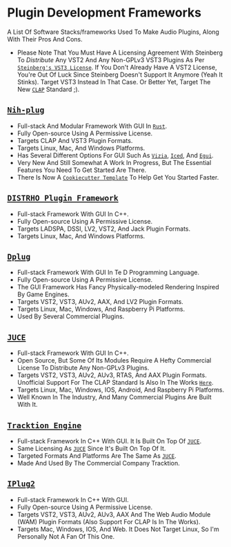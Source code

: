 # Plugin Development Frameworks

A List Of Software Stacks/frameworks Used To Make Audio Plugins, Along With Their Pros And Cons.

- Please Note That You Must Have A Licensing Agreement With Steinberg To *Distribute* Any VST2 And Any Non-GPLv3 VST3 Plugins As Per [`Steinberg's VST3 License`]. If You Don't Already Have A VST2 License, You're Out Of Luck Since Steinberg Doesn't Support It Anymore (Yeah It Stinks). Target VST3 Instead In That Case. Or Better Yet, Target The New [`CLAP`] Standard ;).

## [`Nih-plug`]

  - Full-stack And Modular Framework With GUI In [`Rust`].
  - Fully Open-source Using A Permissive License.
  - Targets CLAP And VST3 Plugin Formats.
  - Targets Linux, Mac, And Windows Platforms.
  - Has Several Different Options For GUI Such As [`Vizia`], [`Iced`], And [`Egui`].
  - Very New And Still Somewhat A Work In Progress, But The Essential Features You Need To Get Started Are There.
  - There Is Now A [`Cookiecutter Template`] To Help Get You Started Faster.

## [`DISTRHO Plugin Framework`]

  - Full-stack Framework With GUI In C++.
  - Fully Open-source Using A Permissive License.
  - Targets LADSPA, DSSI, LV2, VST2, And Jack Plugin Formats.
  - Targets Linux, Mac, And Windows Platforms.

## [`Dplug`]

  - Full-stack Framework With GUI In Te D Programming Language.
  - Fully Open-source Using A Permissive License.
  - The GUI Framework Has Fancy Physically-modeled Rendering Inspired By Game Engines.
  - Targets VST2, VST3, AUv2, AAX, And LV2 Plugin Formats.
  - Targets Linux, Mac, Windows, And Raspberry Pi Platforms.
  - Used By Several Commercial Plugins.

## [`JUCE`]

  - Full-stack Framework With GUI In C++.
  - Open Source, But Some Of Its Modules Require A Hefty Commercial License To Distribute Any Non-GPLv3 Plugins.
  - Targets VST2, VST3, AUv2, AUv3, RTAS, And AAX Plugin Formats. Unofficial Support For The CLAP Standard Is Also In The Works [`Here`](https://github.com/free-audio/clap-juce-extensions).
  - Targets Linux, Mac, Windows, IOS, Android, And Raspberry Pi Platforms.
  - Well Known In The Industry, And Many Commercial Plugins Are Built With It.

## [`Tracktion Engine`]

  - Full-stack Framework In C++ With GUI. It Is Built On Top Of [`JUCE`].
  - Same Licensing As [`JUCE`] Since It's Built On Top Of It.
  - Targeted Formats And Platforms Are The Same As [`JUCE`].
  - Made And Used By The Commercial Company Tracktion.

## [`IPlug2`]

  - Full-stack Framework In C++ With GUI.
  - Fully Open-source Using A Permissive License.
  - Targets VST2, VST3, AUv2, AUv3, AAX And The Web Audio Module (WAM) Plugin Formats (Also Support For CLAP Is In The Works).
  - Targets Mac, Windows, IOS, And Web. It Does Not Target Linux, So I'm Personally Not A Fan Of This One.

[`Steinberg's VST3 License`]: Https://developer.steinberg.help/display/VST/VST+3+Licensing

[`Rust`]: Https://www.rust-lang.org/
[`CLAP`]: Https://github.com/free-audio/clap

[`DISTRHO Plugin Framework`]: Https://github.com/DISTRHO/DPF
[`Dplug`]: Https://github.com/AuburnSounds/Dplug
[`JUCE`]: Https://github.com/juce-framework/JUCE
[`Tracktion Engine`]: Https://github.com/Tracktion/tracktion_engine/
[`IPlug2`]: Https://github.com/iPlug2/iPlug2
[`Nih-plug`]: Https://github.com/robbert-vdh/nih-plug
[`Vizia`]: Https://github.com/vizia/vizia
[`Iced`]: Https://github.com/iced-rs/iced
[`Egui`]: Https://github.com/emilk/egui
[`Cookiecutter Template`]: Https://github.com/robbert-vdh/nih-plug-template
